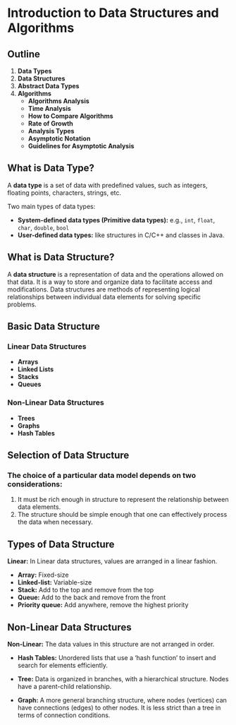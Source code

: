 # Introduction to Data Structures and Algorithms

## Outline

1. **Data Types**
2. **Data Structures**
3. **Abstract Data Types**
4. **Algorithms**
   - **Algorithms Analysis**
   - **Time Analysis**
   - **How to Compare Algorithms**
   - **Rate of Growth**
   - **Analysis Types**
   - **Asymptotic Notation**
   - **Guidelines for Asymptotic Analysis**

## What is Data Type?

A **data type** is a set of data with predefined values, such as integers, floating points, characters, strings, etc.

Two main types of data types:

- **System-defined data types (Primitive data types):** e.g., `int`, `float`, `char`, `double`, `bool`
- **User-defined data types:** like structures in C/C++ and classes in Java.

## What is Data Structure?

A **data structure** is a representation of data and the operations allowed on that data. It is a way to store and organize data to facilitate access and modifications. Data structures are methods of representing logical relationships between individual data elements for solving specific problems.

## Basic Data Structure

### Linear Data Structures

- **Arrays**
- **Linked Lists**
- **Stacks**
- **Queues**

### Non-Linear Data Structures

- **Trees**
- **Graphs**
- **Hash Tables**

## Selection of Data Structure

### The choice of a particular data model depends on two considerations:

1. It must be rich enough in structure to represent the relationship between data elements.
2. The structure should be simple enough that one can effectively process the data when necessary.

## Types of Data Structure

**Linear:** In Linear data structures, values are arranged in a linear fashion.

- **Array:** Fixed-size
- **Linked-list:** Variable-size
- **Stack:** Add to the top and remove from the top
- **Queue:** Add to the back and remove from the front
- **Priority queue:** Add anywhere, remove the highest priority

## Non-Linear Data Structures

**Non-Linear:** The data values in this structure are not arranged in order.

- **Hash Tables:** Unordered lists that use a ‘hash function’ to insert and search for elements efficiently.

- **Tree:** Data is organized in branches, with a hierarchical structure. Nodes have a parent-child relationship.

- **Graph:** A more general branching structure, where nodes (vertices) can have connections (edges) to other nodes. It is less strict than a tree in terms of connection conditions.
